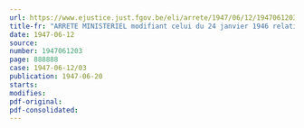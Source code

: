 ```yaml
---
url: https://www.ejustice.just.fgov.be/eli/arrete/1947/06/12/1947061203/justel
title-fr: "ARRETE MINISTERIEL modifiant celui du 24 janvier 1946 relatif aux conditions particulières pour l'octroi des licences aux détaillants en produits de viande et aux bouchers"
date: 1947-06-12
source:
number: 1947061203
page: 888888
case: 1947-06-12/03
publication: 1947-06-20
starts:
modifies:
pdf-original:
pdf-consolidated:
---
```


